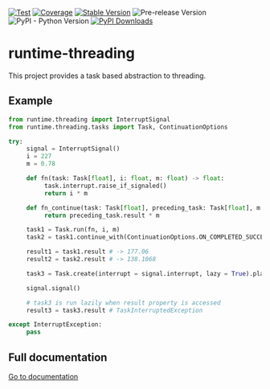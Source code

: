 [![Test](https://github.com/apmadsen/runtime-threading/actions/workflows/python-test.yml/badge.svg)](https://github.com/apmadsen/runtime-threading/actions/workflows/python-test.yml)
[![Coverage](https://github.com/apmadsen/runtime-threading/actions/workflows/python-test-coverage.yml/badge.svg)](https://github.com/apmadsen/runtime-threading/actions/workflows/python-test-coverage.yml)
[![Stable Version](https://img.shields.io/pypi/v/runtime-threading?label=stable&sort=semver&color=blue)](https://github.com/apmadsen/runtime-threading/releases)
![Pre-release Version](https://img.shields.io/github/v/release/apmadsen/runtime-threading?label=pre-release&include_prereleases&sort=semver&color=blue)
![PyPI - Python Version](https://img.shields.io/pypi/pyversions/runtime-threading)
[![PyPI Downloads](https://static.pepy.tech/badge/runtime-threading/week)](https://pepy.tech/projects/runtime-threading)

# runtime-threading
This project provides a task based abstraction to threading.

## Example

```python
from runtime.threading import InterruptSignal
from runtime.threading.tasks import Task, ContinuationOptions

try:
     signal = InterruptSignal()
     i = 227
     m = 0.78

     def fn(task: Task[float], i: float, m: float) -> float:
          task.interrupt.raise_if_signaled()
          return i * m

     def fn_continue(task: Task[float], preceding_task: Task[float], m: float) -> float:
          return preceding_task.result * m

     task1 = Task.run(fn, i, m)
     task2 = task1.continue_with(ContinuationOptions.ON_COMPLETED_SUCCESSFULLY, fn_continue, m)

     result1 = task1.result # -> 177.06
     result2 = task2.result # -> 138.1068

     task3 = Task.create(interrupt = signal.interrupt, lazy = True).plan(fn, task1.result, m)

     signal.signal()

     # task3 is run lazily when result property is accessed
     result3 = task3.result # TaskInterruptedException

except InterruptException:
     pass
```
## Full documentation

[Go to documentation](https://github.com/apmadsen/runtime-threading/blob/main/docs/documentation.md)
